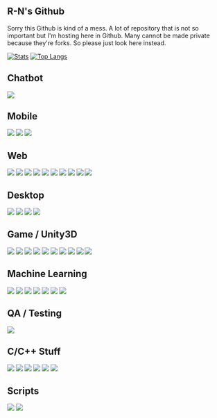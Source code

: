 ## R-N's Github

Sorry this Github is kind of a mess. A lot of repository that is not so important but I'm hosting here in Github. Many cannot be made private because they're forks. So please just look here instead. 

[![Stats](https://github-readme-stats.vercel.app/api?username=R-N&show_icons=true&theme=radical)](#) [![Top Langs](https://github-readme-stats.vercel.app/api/top-langs/?username=R-N&hide=html,css,rtf,scss,roff,rich%20text%20format,hack&langs_count=10&layout=compact)](#)

## Chatbot
[![](https://github-readme-stats.vercel.app/api/pin/?username=R-N&repo=JeBB)](https://github.com/R-N/JeBB)

## Mobile
[![](https://github-readme-stats.vercel.app/api/pin/?username=R-N&repo=mangashiro)](https://github.com/R-N/mangashiro)
[![](https://github-readme-stats.vercel.app/api/pin/?username=R-N&repo=ThriftChatAppTestClientAndroid)](https://github.com/R-N/ThriftChatAppTestClientAndroid)
[![](https://github-readme-stats.vercel.app/api/pin/?username=R-N&repo=android_device_bn_encore_cyanmobile)](https://github.com/R-N/android_device_bn_encore_cyanmobile)

## Web
[![](https://github-readme-stats.vercel.app/api/pin/?username=R-N&repo=tajwid)](https://github.com/R-N/tajwid)
[![](https://github-readme-stats.vercel.app/api/pin/?username=R-N&repo=raja-laundry)](https://github.com/R-N/raja-laundry)
[![](https://github-readme-stats.vercel.app/api/pin/?username=R-N&repo=AlbumTravel)](https://github.com/R-N/AlbumTravel)
[![](https://github-readme-stats.vercel.app/api/pin/?username=R-N&repo=akreditasi)](https://github.com/R-N/akreditasi)
[![](https://github-readme-stats.vercel.app/api/pin/?username=R-N&repo=akreditasi-wp)](https://github.com/R-N/akreditasi-wp)
[![](https://github-readme-stats.vercel.app/api/pin/?username=R-N&repo=SI-PAK-Dosen)](https://github.com/R-N/SI-PAK-Dosen)
[![](https://github-readme-stats.vercel.app/api/pin/?username=R-N&repo=prediksicovidjatim)](https://github.com/R-N/prediksicovidjatim)
[![](https://github-readme-stats.vercel.app/api/pin/?username=R-N&repo=sistem_gaji_vue_thrift)](https://github.com/R-N/sistem_gaji_vue_thrift)
[![](https://github-readme-stats.vercel.app/api/pin/?username=R-N&repo=simta-frontend)](https://github.com/R-N/simta-frontend)
[![](https://github-readme-stats.vercel.app/api/pin/?username=R-N&repo=mobile_legends_armor_damage_reduction_calculator_graph)](https://github.com/R-N/mobile_legends_armor_damage_reduction_calculator_graph)

## Desktop
[![](https://github-readme-stats.vercel.app/api/pin/?username=R-N&repo=ETaxGenerator)](https://github.com/R-N/ETaxGenerator)
[![](https://github-readme-stats.vercel.app/api/pin/?username=R-N&repo=LCDLendingRPL)](https://github.com/R-N/LCDLendingRPL)
[![](https://github-readme-stats.vercel.app/api/pin/?username=R-N&repo=LCDLendingDBD)](https://github.com/R-N/LCDLendingDBD)
[![](https://github-readme-stats.vercel.app/api/pin/?username=R-N&repo=PiP-Tool)](https://github.com/R-N/PiP-Tool)

## Game / Unity3D
[![](https://github-readme-stats.vercel.app/api/pin/?username=R-N&repo=Fort-Release)](https://github.com/R-N/Fort-Release)
[![](https://github-readme-stats.vercel.app/api/pin/?username=R-N&repo=ControllerTestAndroid)](https://github.com/R-N/ControllerTestAndroid)
[![](https://github-readme-stats.vercel.app/api/pin/?username=R-N&repo=Maze)](https://github.com/R-N/Maze)
[![](https://github-readme-stats.vercel.app/api/pin/?username=R-N&repo=BounceWannabe)](https://github.com/R-N/BounceWannabe)
[![](https://github-readme-stats.vercel.app/api/pin/?username=R-N&repo=Skid)](https://github.com/R-N/Skid)
[![](https://github-readme-stats.vercel.app/api/pin/?username=R-N&repo=UNETTest)](https://github.com/R-N/UNETTest)
[![](https://github-readme-stats.vercel.app/api/pin/?username=R-N&repo=CollisionDeformableSphere)](https://github.com/R-N/CollisionDeformableSphere)
[![](https://github-readme-stats.vercel.app/api/pin/?username=R-N&repo=DigEngineTest)](https://github.com/R-N/DigEngineTest)
[![](https://github-readme-stats.vercel.app/api/pin/?username=R-N&repo=MyCharacterController)](https://github.com/R-N/MyCharacterController)
[![](https://github-readme-stats.vercel.app/api/pin/?username=R-N&repo=Tebak-Nama)](https://github.com/R-N/Tebak-Nama)

## Machine Learning
[![](https://github-readme-stats.vercel.app/api/pin/?username=R-N&repo=ml_draftpick_dss)](https://github.com/R-N/ml_draftpick_dss)
[![](https://github-readme-stats.vercel.app/api/pin/?username=R-N&repo=ml_yolo_dataset)](https://github.com/R-N/ml_yolo_dataset)
[![](https://github-readme-stats.vercel.app/api/pin/?username=R-N&repo=dead_reckoning_forecast)](https://github.com/R-N/dead_reckoning_forecast)
[![](https://github-readme-stats.vercel.app/api/pin/?username=R-N&repo=kominfo_steam_article)](https://github.com/R-N/kominfo_steam_article)
[![](https://github-readme-stats.vercel.app/api/pin/?username=R-N&repo=prediksicovidjatim)](https://github.com/R-N/prediksicovidjatim)
[![](https://github-readme-stats.vercel.app/api/pin/?username=R-N&repo=covid-forecasting-joint-learning)](https://github.com/R-N/covid-forecasting-joint-learning)
[![](https://github-readme-stats.vercel.app/api/pin/?username=R-N&repo=ml-utility-loss)](https://github.com/R-N/ml-utility-loss)

## QA / Testing
[![](https://github-readme-stats.vercel.app/api/pin/?username=R-N&repo=ciperpus_test)](https://github.com/R-N/ciperpus_test)

## C/C++ Stuff
[![](https://github-readme-stats.vercel.app/api/pin/?username=R-N&repo=RomanNumber)](https://github.com/R-N/RomanNumber)
[![](https://github-readme-stats.vercel.app/api/pin/?username=R-N&repo=CalendarInCConsole)](https://github.com/R-N/CalendarInCConsole)
[![](https://github-readme-stats.vercel.app/api/pin/?username=R-N&repo=Bubbles)](https://github.com/R-N/Bubbles)
[![](https://github-readme-stats.vercel.app/api/pin/?username=R-N&repo=CalculatorString)](https://github.com/R-N/CalculatorString)
[![](https://github-readme-stats.vercel.app/api/pin/?username=R-N&repo=CalculatorStringCPP2)](https://github.com/R-N/CalculatorStringCPP2)
[![](https://github-readme-stats.vercel.app/api/pin/?username=R-N&repo=LinearchExt)](https://github.com/R-N/LinearchExt)

## Scripts
[![](https://github-readme-stats.vercel.app/api/pin/?username=R-N&repo=YoutubeNotificationFilter)](https://github.com/R-N/YoutubeNotificationFilter)
[![](https://github-readme-stats.vercel.app/api/pin/?username=R-N&repo=PixivBookmarkArtistSummary)](https://github.com/R-N/PixivBookmarkArtistSummary)

<!--
**R-N/R-N** is a ✨ _special_ ✨ repository because its `README.md` (this file) appears on your GitHub profile.

Here are some ideas to get you started:

- 🔭 I’m currently working on ...
- 🌱 I’m currently learning ...
- 👯 I’m looking to collaborate on ...
- 🤔 I’m looking for help with ...
- 💬 Ask me about ...
- 📫 How to reach me: ...
- 😄 Pronouns: ...
- ⚡ Fun fact: ...
-->
